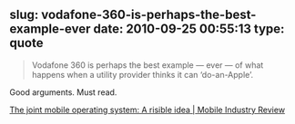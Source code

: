 slug: vodafone-360-is-perhaps-the-best-example-ever
date: 2010-09-25 00:55:13
type: quote
---

> Vodafone 360 is perhaps the best example — ever — of what happens when a utility provider thinks it can ‘do-an-Apple’.

Good arguments. Must read.

 [The joint mobile operating system: A risible idea | Mobile Industry Review](http://www.mobileindustryreview.com/2010/09/the-joint-mobile-operating-system-a-risible-idea.html)
